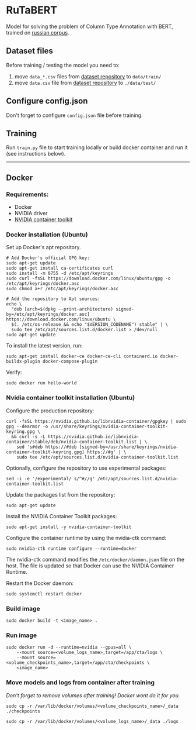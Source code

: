 # RuTaBERT
Model for solving the problem of Column Type Annotation with BERT, trained on [russian corpus](https://github.com/STI-Team/RuTaBERT-Dataset).

## Dataset files
Before training / testing the model you need to:
1. move `data_*.csv` files from [dataset repository](https://github.com/STI-Team/RuTaBERT-Dataset/tree/main/dataset/cta_dataset/train) to `data/train/`
2. move `data.csv` file from [dataset repository](https://github.com/STI-Team/RuTaBERT-Dataset/tree/main/dataset/cta_dataset/test) to `./data/test/`

## Configure config.json
Don't forget to configure `config.json` file before training.

## Training
Run `train.py` file to start training locally or build docker container and run it (see instructions below).

---

## Docker

### Requirements:
- Docker
- NVIDIA driver
- [NVIDIA container toolkit](https://docs.nvidia.com/datacenter/cloud-native/container-toolkit/latest/index.html)

### Docker installation (Ubuntu)
Set up Docker's apt repository.

```
# Add Docker's official GPG key:
sudo apt-get update
sudo apt-get install ca-certificates curl
sudo install -m 0755 -d /etc/apt/keyrings
sudo curl -fsSL https://download.docker.com/linux/ubuntu/gpg -o /etc/apt/keyrings/docker.asc
sudo chmod a+r /etc/apt/keyrings/docker.asc

# Add the repository to Apt sources:
echo \
  "deb [arch=$(dpkg --print-architecture) signed-by=/etc/apt/keyrings/docker.asc] https://download.docker.com/linux/ubuntu \
  $(. /etc/os-release && echo "$VERSION_CODENAME") stable" | \
  sudo tee /etc/apt/sources.list.d/docker.list > /dev/null
sudo apt-get update
```

To install the latest version, run:
```
sudo apt-get install docker-ce docker-ce-cli containerd.io docker-buildx-plugin docker-compose-plugin
```

Verify:
```
sudo docker run hello-world
```

### Nvidia container toolkit installation (Ubuntu)
Configure the production repository:

```
curl -fsSL https://nvidia.github.io/libnvidia-container/gpgkey | sudo gpg --dearmor -o /usr/share/keyrings/nvidia-container-toolkit-keyring.gpg \
  && curl -s -L https://nvidia.github.io/libnvidia-container/stable/deb/nvidia-container-toolkit.list | \
    sed 's#deb https://#deb [signed-by=/usr/share/keyrings/nvidia-container-toolkit-keyring.gpg] https://#g' | \
    sudo tee /etc/apt/sources.list.d/nvidia-container-toolkit.list
```

Optionally, configure the repository to use experimental packages:
```
sed -i -e '/experimental/ s/^#//g' /etc/apt/sources.list.d/nvidia-container-toolkit.list
```

Update the packages list from the repository:
```
sudo apt-get update
```

Install the NVIDIA Container Toolkit packages:
```
sudo apt-get install -y nvidia-container-toolkit
```

Configure the container runtime by using the nvidia-ctk command:
```
sudo nvidia-ctk runtime configure --runtime=docker
```
The nvidia-ctk command modifies the `/etc/docker/daemon.json` file on the host. The file is updated so that Docker can use the NVIDIA Container Runtime.

Restart the Docker daemon:
```
sudo systemctl restart docker
```

### Build image
```
sudo docker build -t <image_name> .
```

### Run image
```
sudo docker run -d --runtime=nvidia --gpus=all \
    --mount source=<volume_logs_name>,target=/app/cta/logs \
    --mount source=<volume_checkpoints_name>,target=/app/cta/checkpoints \
    <image_name>
```

### Move models and logs from container after training
*Don't forget to remove volumes after training! Docker wont do it for you.*
```
sudo cp -r /var/lib/docker/volumes/<volume_checkpoints_name>/_data ./checkpoints
```

```
sudo cp -r /var/lib/docker/volumes/<volume_logs_name>/_data ./logs
```
